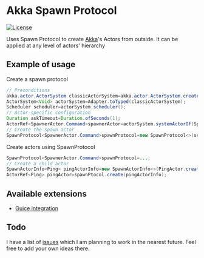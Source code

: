 # Akka Spawn Protocol

[![License](https://img.shields.io/badge/license-MIT-blue.svg)](http://www.opensource.org/licenses/MIT)

Uses Spawn Protocol to create [Akka](https://akka.io/)'s Actors from outside. It can be applied at any level of actors' hierarchy

## Example of usage

Create a spawn protocol

```java
// Preconditions
akka.actor.ActorSystem classicActorSystem=akka.actor.ActorSystem.create();
ActorSystem<Void> actorSystem=Adapter.toTyped(classicActorSystem);
Scheduler scheduler=actorSystem.scheduler();
// Actor-specific configuration
Duration askTimeout=Duration.ofSeconds(1);
ActorRef<SpawnerActor.Command>spawnerActor=actorSystem.systemActorOf(SpawnerActor.create(),"rootActor",Props.empty());
// Create the spawn actor
SpawnProtocol<SpawnerActor.Command>spawnProtocol=new SpawnProtocol<>(scheduler,askTimeout,spawnerActor,SpawnActorCommandWrapper::new);
```

Create actors using SpawnProtocol

```java
SpawnProtocol<SpawnerActor.Command>spawnProtocol=...;
// Create a child actor
SpawnActorInfo<Ping> pingActorInfo=new SpawnActorInfo<>(PingActor.create(),ActorCreationStrategy.unique("pinger"));
ActorRef<Ping> pingActor=spawnPtocol.create(pingActorInfo);
```

## Available extensions

* [Guice integration](extensions/guice/README.md)

## Todo

I have a list of [issues](https://github.com/dmmax/akka-spawn-protocol/issues) which I am planning to work in the nearest future. Feel free
to add your own ideas there.